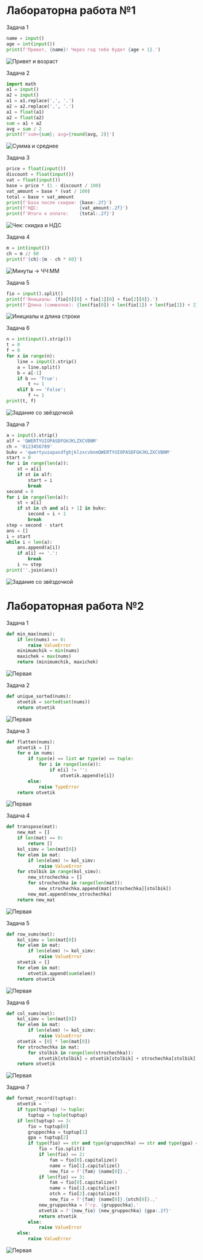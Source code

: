 # Лабораторна работа №1

Задача 1
```py
name = input()
age = int(input())
print(f'Привет, {name}! Через год тебе будет {age + 1}.')
```
![Привет и возраст](./images/lab1/img_1.png)

Задача 2
```py
import math
a1 = input()
a2 = input()
a1 = a1.replace(',', '.')
a2 = a2.replace(',', '.')
a1 = float(a1)
a2 = float(a2)
sum = a1 + a2
avg = sum / 2
print(f'sum={sum}; avg={round(avg, 2)}')
```
![Сумма и среднее](/images/lab1/img_2.png)

Задача 3
```py
price = float(input())
discount = float(input())
vat = float(input())
base = price * (1 - discount / 100)
vat_amount = base * (vat / 100)
total = base + vat_amount
print(f'База после скидки: {base:.2f}')
print(f'НДС:               {vat_amount:.2f}')
print(f'Итого к оплате:    {total:.2f}')
```
![Чек: скидка и НДС](/images/lab1/img_3.png)

Задача 4
```py
m = int(input())
ch = m // 60
print(f'{ch}:{m - ch * 60}')
```
![Минуты -> ЧЧ:ММ](/images/lab1/img_4.png)

Задача 5
```py
fio = input().split()
print(f'Инициалы: {fio[0][0] + fio[1][0] + fio[2][0]}.')
print(f'Длина (символов): {len(fio[0]) + len(fio[1]) + len(fio[2]) + 2}')
```
![Инициалы и длина строки](/images/lab1/img_5.png)

Задача 6
```py
n = int(input().strip())
t = 0
f = 0
for x in range(n):
    line = input().strip()
    a = line.split()
    b = a[-1]
    if b == 'True':
        t += 1
    elif b == 'False':
        f += 1
print(t, f)
```
![Задание со звёздочкой](/images/lab1/img_6.png)

Задача 7
```py
a = input().strip()
alf = 'QWERTYUIOPASDFGHJKLZXCVBNM'
ch = '0123456789'
bukv = 'qwertyuiopasdfghjklzxcvbnmQWERTYUIOPASDFGHJKLZXCVBNM'
start = 0
for i in range(len(a)):
    st = a[i]
    if st in alf:
        start = i
        break
second = 0
for i in range(len(a)):
    st = a[i]
    if st in ch and a[i + 1] in bukv:
        second = i + 1
        break
step = second - start
ans = []
i = start
while i < len(a):
    ans.append(a[i])
    if a[i] == '.':
        break
    i += step
print(''.join(ans))
```
![Задание со звёздочкой](/images/lab1/img_7.png)

# Лабораторная работа №2
Задача 1
```py
def min_max(nums):
    if len(nums) == 0:
        raise ValueError
    minimumchik = min(nums)
    maxichek = max(nums)
    return (minimumchik, maxichek)
```
![Первая](/images/lab2/ex1.png)

Задача 2
```py
def unique_sorted(nums):
    otvetik = sorted(set(nums))
    return otvetik
```
![Первая](/images/lab2/ex2.png)

Задача 3
```py
def flatten(nums):
    otvetik = []
    for e in nums:
        if type(e) == list or type(e) == tuple:
            for i in range(len(e)):
                if e[i] != '':
                    otvetik.append(e[i])
        else:
            raise TypeError
    return otvetik
```
![Первая](/images/lab2/ex3.png)

Задача 4
```py
def transpose(mat):
    new_mat = []
    if len(mat) == 0:
        return []
    kol_simv = len(mat[0])
    for elem in mat:
        if len(elem) != kol_simv:
            raise ValueError
    for stolbik in range(kol_simv):
        new_strochechka = []
        for strochechka in range(len(mat)):
            new_strochechka.append(mat[strochechka][stolbik])
        new_mat.append(new_strochechka)
    return new_mat
```
![Первая](/images/lab2/ex4.png)

Задача 5
```py
def row_sums(mat):
    kol_simv = len(mat[0])
    for elem in mat:
        if len(elem) != kol_simv:
            raise ValueError
    otvetik = []
    for elem in mat:
        otvetik.append(sum(elem))
    return otvetik
```
![Первая](/images/lab2/ex5.png)

Задача 6
```py
def col_sums(mat):
    kol_simv = len(mat[0])
    for elem in mat:
        if len(elem) != kol_simv:
            raise ValueError
    otvetik = [0] * len(mat[0])
    for strochechka in mat:
        for stolbik in range(len(strochechka)):
            otvetik[stolbik] = otvetik[stolbik] + strochechka[stolbik]
    return otvetik
```
![Первая](/images/lab2/ex6.png)

Задача 7
```py
def format_record(tuptup):
    otvetik = ''
    if type(tuptup) != tuple:
        tuptup = tuple(tuptup)
    if len(tuptup) == 3:
        fio = tuptup[0]
        gruppochka = tuptup[1]
        gpa = tuptup[2]
        if type(fio) == str and type(gruppochka) == str and type(gpa) == float and len(fio.split()) >= 2:
            fio = fio.split()
            if len(fio) == 2:
                fam = fio[0].capitalize()
                name = fio[1].capitalize()
                new_fio = f'{fam} {name[0]}.,'
            if len(fio) == 3:
                fam = fio[0].capitalize()
                name = fio[1].capitalize()
                otch = fio[2].capitalize()
                new_fio = f'{fam} {name[0]}.{otch[0]}.,'
            new_gruppochka = f'гр. {gruppochka},'
            otvetik = f'{new_fio} {new_gruppochka} {gpa:.2f}'
            return otvetik
        else:
            raise ValueError
    else:
        raise ValueError

```
![Первая](/images/lab2/ex7.png)